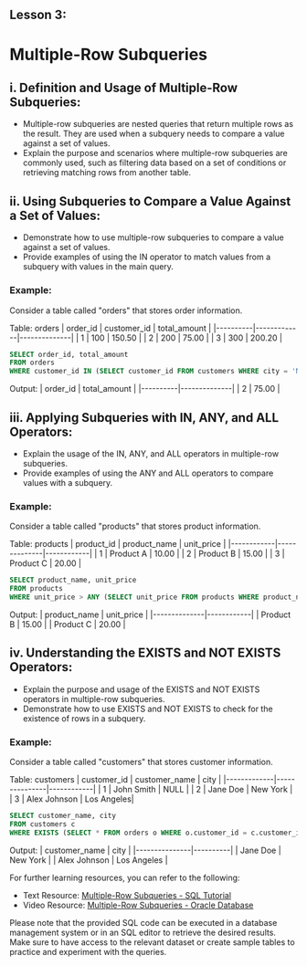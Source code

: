 ## Lesson 3: 

# Multiple-Row Subqueries

## i. Definition and Usage of Multiple-Row Subqueries:
   - Multiple-row subqueries are nested queries that return multiple rows as the result. They are used when a subquery needs to compare a value against a set of values.
   - Explain the purpose and scenarios where multiple-row subqueries are commonly used, such as filtering data based on a set of conditions or retrieving matching rows from another table.

## ii. Using Subqueries to Compare a Value Against a Set of Values:
   - Demonstrate how to use multiple-row subqueries to compare a value against a set of values.
   - Provide examples of using the IN operator to match values from a subquery with values in the main query.

### Example:

Consider a table called "orders" that stores order information.

Table: orders
| order_id | customer_id | total_amount |
|----------|-------------|--------------|
| 1        | 100         | 150.50       |
| 2        | 200         | 75.00        |
| 3        | 300         | 200.20       |

```sql
SELECT order_id, total_amount
FROM orders
WHERE customer_id IN (SELECT customer_id FROM customers WHERE city = 'New York');
```

Output:
| order_id | total_amount |
|----------|--------------|
| 2        | 75.00        |

## iii. Applying Subqueries with IN, ANY, and ALL Operators:
   - Explain the usage of the IN, ANY, and ALL operators in multiple-row subqueries.
   - Provide examples of using the ANY and ALL operators to compare values with a subquery.

### Example:

Consider a table called "products" that stores product information.

Table: products
| product_id | product_name | unit_price |
|------------|--------------|------------|
| 1          | Product A    | 10.00      |
| 2          | Product B    | 15.00      |
| 3          | Product C    | 20.00      |

```sql
SELECT product_name, unit_price
FROM products
WHERE unit_price > ANY (SELECT unit_price FROM products WHERE product_name = 'Product A');
```

Output:
| product_name | unit_price |
|--------------|------------|
| Product B    | 15.00      |
| Product C    | 20.00      |

## iv. Understanding the EXISTS and NOT EXISTS Operators:
   - Explain the purpose and usage of the EXISTS and NOT EXISTS operators in multiple-row subqueries.
   - Demonstrate how to use EXISTS and NOT EXISTS to check for the existence of rows in a subquery.

### Example:

Consider a table called "customers" that stores customer information.

Table: customers
| customer_id | customer_name | city       |
|-------------|---------------|------------|
| 1           | John Smith    | NULL       |
| 2           | Jane Doe      | New York   |
| 3           | Alex Johnson  | Los Angeles|

```sql
SELECT customer_name, city
FROM customers c
WHERE EXISTS (SELECT * FROM orders o WHERE o.customer_id = c.customer_id);
```

Output:
| customer_name | city     |
|---------------|----------|
| Jane Doe      | New York |
| Alex Johnson  | Los Angeles |

For further learning resources, you can refer to the following:

- Text Resource: [Multiple-Row Subqueries - SQL Tutorial](https://www.sqltutorial.org/sql-subquery/multiple-row-subqueries/)
- Video Resource: [Multiple-Row Subqueries - Oracle Database](https://www.youtube.com/watch?v=H4nRmgnHhOQ)

Please note that the provided SQL code can be executed in a database management system or in an SQL editor to retrieve the desired results. Make sure to have access to the relevant dataset or create sample tables to practice and experiment with the queries.